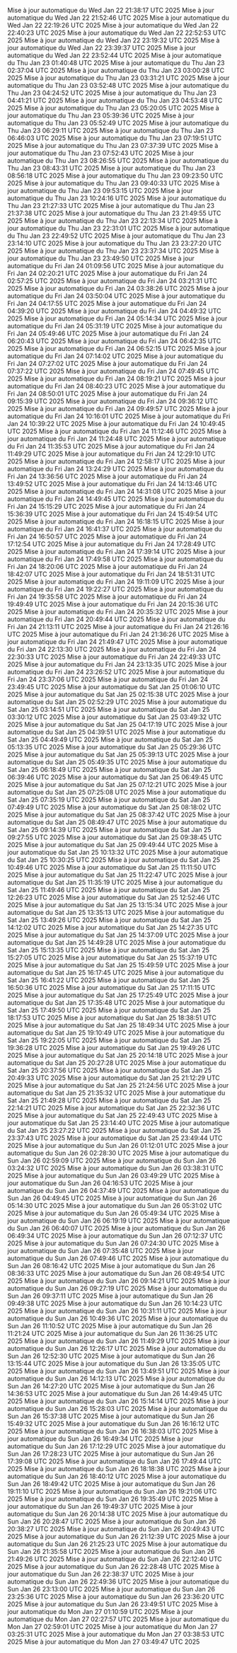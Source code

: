 Mise à jour automatique du Wed Jan 22 21:38:17 UTC 2025
Mise à jour automatique du Wed Jan 22 21:52:46 UTC 2025
Mise à jour automatique du Wed Jan 22 22:19:26 UTC 2025
Mise à jour automatique du Wed Jan 22 22:40:23 UTC 2025
Mise à jour automatique du Wed Jan 22 22:52:53 UTC 2025
Mise à jour automatique du Wed Jan 22 23:19:32 UTC 2025
Mise à jour automatique du Wed Jan 22 23:39:37 UTC 2025
Mise à jour automatique du Wed Jan 22 23:52:44 UTC 2025
Mise à jour automatique du Thu Jan 23 01:40:48 UTC 2025
Mise à jour automatique du Thu Jan 23 02:37:04 UTC 2025
Mise à jour automatique du Thu Jan 23 03:00:28 UTC 2025
Mise à jour automatique du Thu Jan 23 03:31:21 UTC 2025
Mise à jour automatique du Thu Jan 23 03:52:48 UTC 2025
Mise à jour automatique du Thu Jan 23 04:24:52 UTC 2025
Mise à jour automatique du Thu Jan 23 04:41:21 UTC 2025
Mise à jour automatique du Thu Jan 23 04:53:48 UTC 2025
Mise à jour automatique du Thu Jan 23 05:20:05 UTC 2025
Mise à jour automatique du Thu Jan 23 05:39:36 UTC 2025
Mise à jour automatique du Thu Jan 23 05:52:49 UTC 2025
Mise à jour automatique du Thu Jan 23 06:29:11 UTC 2025
Mise à jour automatique du Thu Jan 23 06:46:03 UTC 2025
Mise à jour automatique du Thu Jan 23 07:19:51 UTC 2025
Mise à jour automatique du Thu Jan 23 07:37:39 UTC 2025
Mise à jour automatique du Thu Jan 23 07:52:43 UTC 2025
Mise à jour automatique du Thu Jan 23 08:26:55 UTC 2025
Mise à jour automatique du Thu Jan 23 08:43:31 UTC 2025
Mise à jour automatique du Thu Jan 23 08:56:18 UTC 2025
Mise à jour automatique du Thu Jan 23 09:23:50 UTC 2025
Mise à jour automatique du Thu Jan 23 09:40:33 UTC 2025
Mise à jour automatique du Thu Jan 23 09:53:15 UTC 2025
Mise à jour automatique du Thu Jan 23 10:24:16 UTC 2025
Mise à jour automatique du Thu Jan 23 21:27:33 UTC 2025
Mise à jour automatique du Thu Jan 23 21:37:38 UTC 2025
Mise à jour automatique du Thu Jan 23 21:49:55 UTC 2025
Mise à jour automatique du Thu Jan 23 22:13:34 UTC 2025
Mise à jour automatique du Thu Jan 23 22:31:01 UTC 2025
Mise à jour automatique du Thu Jan 23 22:49:52 UTC 2025
Mise à jour automatique du Thu Jan 23 23:14:10 UTC 2025
Mise à jour automatique du Thu Jan 23 23:27:20 UTC 2025
Mise à jour automatique du Thu Jan 23 23:37:34 UTC 2025
Mise à jour automatique du Thu Jan 23 23:49:50 UTC 2025
Mise à jour automatique du Fri Jan 24 01:09:56 UTC 2025
Mise à jour automatique du Fri Jan 24 02:20:21 UTC 2025
Mise à jour automatique du Fri Jan 24 02:57:25 UTC 2025
Mise à jour automatique du Fri Jan 24 03:21:31 UTC 2025
Mise à jour automatique du Fri Jan 24 03:38:26 UTC 2025
Mise à jour automatique du Fri Jan 24 03:50:04 UTC 2025
Mise à jour automatique du Fri Jan 24 04:17:55 UTC 2025
Mise à jour automatique du Fri Jan 24 04:39:20 UTC 2025
Mise à jour automatique du Fri Jan 24 04:49:32 UTC 2025
Mise à jour automatique du Fri Jan 24 05:14:34 UTC 2025
Mise à jour automatique du Fri Jan 24 05:31:19 UTC 2025
Mise à jour automatique du Fri Jan 24 05:49:46 UTC 2025
Mise à jour automatique du Fri Jan 24 06:20:43 UTC 2025
Mise à jour automatique du Fri Jan 24 06:42:35 UTC 2025
Mise à jour automatique du Fri Jan 24 06:52:15 UTC 2025
Mise à jour automatique du Fri Jan 24 07:14:02 UTC 2025
Mise à jour automatique du Fri Jan 24 07:27:02 UTC 2025
Mise à jour automatique du Fri Jan 24 07:37:22 UTC 2025
Mise à jour automatique du Fri Jan 24 07:49:45 UTC 2025
Mise à jour automatique du Fri Jan 24 08:19:21 UTC 2025
Mise à jour automatique du Fri Jan 24 08:40:23 UTC 2025
Mise à jour automatique du Fri Jan 24 08:50:01 UTC 2025
Mise à jour automatique du Fri Jan 24 09:15:39 UTC 2025
Mise à jour automatique du Fri Jan 24 09:36:12 UTC 2025
Mise à jour automatique du Fri Jan 24 09:49:57 UTC 2025
Mise à jour automatique du Fri Jan 24 10:16:01 UTC 2025
Mise à jour automatique du Fri Jan 24 10:39:22 UTC 2025
Mise à jour automatique du Fri Jan 24 10:49:45 UTC 2025
Mise à jour automatique du Fri Jan 24 11:12:46 UTC 2025
Mise à jour automatique du Fri Jan 24 11:24:48 UTC 2025
Mise à jour automatique du Fri Jan 24 11:35:53 UTC 2025
Mise à jour automatique du Fri Jan 24 11:49:29 UTC 2025
Mise à jour automatique du Fri Jan 24 12:29:10 UTC 2025
Mise à jour automatique du Fri Jan 24 12:58:17 UTC 2025
Mise à jour automatique du Fri Jan 24 13:24:29 UTC 2025
Mise à jour automatique du Fri Jan 24 13:36:56 UTC 2025
Mise à jour automatique du Fri Jan 24 13:49:52 UTC 2025
Mise à jour automatique du Fri Jan 24 14:13:46 UTC 2025
Mise à jour automatique du Fri Jan 24 14:31:08 UTC 2025
Mise à jour automatique du Fri Jan 24 14:49:45 UTC 2025
Mise à jour automatique du Fri Jan 24 15:15:29 UTC 2025
Mise à jour automatique du Fri Jan 24 15:36:39 UTC 2025
Mise à jour automatique du Fri Jan 24 15:49:54 UTC 2025
Mise à jour automatique du Fri Jan 24 16:18:15 UTC 2025
Mise à jour automatique du Fri Jan 24 16:41:37 UTC 2025
Mise à jour automatique du Fri Jan 24 16:50:57 UTC 2025
Mise à jour automatique du Fri Jan 24 17:12:54 UTC 2025
Mise à jour automatique du Fri Jan 24 17:28:49 UTC 2025
Mise à jour automatique du Fri Jan 24 17:39:14 UTC 2025
Mise à jour automatique du Fri Jan 24 17:49:58 UTC 2025
Mise à jour automatique du Fri Jan 24 18:20:06 UTC 2025
Mise à jour automatique du Fri Jan 24 18:42:07 UTC 2025
Mise à jour automatique du Fri Jan 24 18:51:31 UTC 2025
Mise à jour automatique du Fri Jan 24 19:11:09 UTC 2025
Mise à jour automatique du Fri Jan 24 19:22:27 UTC 2025
Mise à jour automatique du Fri Jan 24 19:35:58 UTC 2025
Mise à jour automatique du Fri Jan 24 19:49:49 UTC 2025
Mise à jour automatique du Fri Jan 24 20:15:36 UTC 2025
Mise à jour automatique du Fri Jan 24 20:35:32 UTC 2025
Mise à jour automatique du Fri Jan 24 20:49:44 UTC 2025
Mise à jour automatique du Fri Jan 24 21:13:11 UTC 2025
Mise à jour automatique du Fri Jan 24 21:26:16 UTC 2025
Mise à jour automatique du Fri Jan 24 21:36:26 UTC 2025
Mise à jour automatique du Fri Jan 24 21:49:47 UTC 2025
Mise à jour automatique du Fri Jan 24 22:13:30 UTC 2025
Mise à jour automatique du Fri Jan 24 22:30:33 UTC 2025
Mise à jour automatique du Fri Jan 24 22:49:33 UTC 2025
Mise à jour automatique du Fri Jan 24 23:13:35 UTC 2025
Mise à jour automatique du Fri Jan 24 23:26:52 UTC 2025
Mise à jour automatique du Fri Jan 24 23:37:06 UTC 2025
Mise à jour automatique du Fri Jan 24 23:49:45 UTC 2025
Mise à jour automatique du Sat Jan 25 01:06:10 UTC 2025
Mise à jour automatique du Sat Jan 25 02:15:38 UTC 2025
Mise à jour automatique du Sat Jan 25 02:52:29 UTC 2025
Mise à jour automatique du Sat Jan 25 03:14:51 UTC 2025
Mise à jour automatique du Sat Jan 25 03:30:12 UTC 2025
Mise à jour automatique du Sat Jan 25 03:49:32 UTC 2025
Mise à jour automatique du Sat Jan 25 04:17:19 UTC 2025
Mise à jour automatique du Sat Jan 25 04:39:51 UTC 2025
Mise à jour automatique du Sat Jan 25 04:49:49 UTC 2025
Mise à jour automatique du Sat Jan 25 05:13:35 UTC 2025
Mise à jour automatique du Sat Jan 25 05:29:36 UTC 2025
Mise à jour automatique du Sat Jan 25 05:39:13 UTC 2025
Mise à jour automatique du Sat Jan 25 05:49:35 UTC 2025
Mise à jour automatique du Sat Jan 25 06:18:49 UTC 2025
Mise à jour automatique du Sat Jan 25 06:39:46 UTC 2025
Mise à jour automatique du Sat Jan 25 06:49:45 UTC 2025
Mise à jour automatique du Sat Jan 25 07:12:21 UTC 2025
Mise à jour automatique du Sat Jan 25 07:25:08 UTC 2025
Mise à jour automatique du Sat Jan 25 07:35:19 UTC 2025
Mise à jour automatique du Sat Jan 25 07:49:49 UTC 2025
Mise à jour automatique du Sat Jan 25 08:18:02 UTC 2025
Mise à jour automatique du Sat Jan 25 08:37:42 UTC 2025
Mise à jour automatique du Sat Jan 25 08:49:47 UTC 2025
Mise à jour automatique du Sat Jan 25 09:14:39 UTC 2025
Mise à jour automatique du Sat Jan 25 09:27:55 UTC 2025
Mise à jour automatique du Sat Jan 25 09:38:45 UTC 2025
Mise à jour automatique du Sat Jan 25 09:49:44 UTC 2025
Mise à jour automatique du Sat Jan 25 10:13:32 UTC 2025
Mise à jour automatique du Sat Jan 25 10:30:25 UTC 2025
Mise à jour automatique du Sat Jan 25 10:49:46 UTC 2025
Mise à jour automatique du Sat Jan 25 11:11:50 UTC 2025
Mise à jour automatique du Sat Jan 25 11:22:47 UTC 2025
Mise à jour automatique du Sat Jan 25 11:35:19 UTC 2025
Mise à jour automatique du Sat Jan 25 11:49:46 UTC 2025
Mise à jour automatique du Sat Jan 25 12:26:23 UTC 2025
Mise à jour automatique du Sat Jan 25 12:52:46 UTC 2025
Mise à jour automatique du Sat Jan 25 13:15:34 UTC 2025
Mise à jour automatique du Sat Jan 25 13:35:13 UTC 2025
Mise à jour automatique du Sat Jan 25 13:49:26 UTC 2025
Mise à jour automatique du Sat Jan 25 14:12:02 UTC 2025
Mise à jour automatique du Sat Jan 25 14:27:35 UTC 2025
Mise à jour automatique du Sat Jan 25 14:37:09 UTC 2025
Mise à jour automatique du Sat Jan 25 14:49:28 UTC 2025
Mise à jour automatique du Sat Jan 25 15:13:35 UTC 2025
Mise à jour automatique du Sat Jan 25 15:27:05 UTC 2025
Mise à jour automatique du Sat Jan 25 15:37:19 UTC 2025
Mise à jour automatique du Sat Jan 25 15:49:59 UTC 2025
Mise à jour automatique du Sat Jan 25 16:17:45 UTC 2025
Mise à jour automatique du Sat Jan 25 16:41:22 UTC 2025
Mise à jour automatique du Sat Jan 25 16:50:36 UTC 2025
Mise à jour automatique du Sat Jan 25 17:11:15 UTC 2025
Mise à jour automatique du Sat Jan 25 17:25:49 UTC 2025
Mise à jour automatique du Sat Jan 25 17:35:48 UTC 2025
Mise à jour automatique du Sat Jan 25 17:49:50 UTC 2025
Mise à jour automatique du Sat Jan 25 18:17:53 UTC 2025
Mise à jour automatique du Sat Jan 25 18:38:51 UTC 2025
Mise à jour automatique du Sat Jan 25 18:49:34 UTC 2025
Mise à jour automatique du Sat Jan 25 19:10:49 UTC 2025
Mise à jour automatique du Sat Jan 25 19:22:05 UTC 2025
Mise à jour automatique du Sat Jan 25 19:36:28 UTC 2025
Mise à jour automatique du Sat Jan 25 19:49:26 UTC 2025
Mise à jour automatique du Sat Jan 25 20:14:18 UTC 2025
Mise à jour automatique du Sat Jan 25 20:27:28 UTC 2025
Mise à jour automatique du Sat Jan 25 20:37:56 UTC 2025
Mise à jour automatique du Sat Jan 25 20:49:33 UTC 2025
Mise à jour automatique du Sat Jan 25 21:12:29 UTC 2025
Mise à jour automatique du Sat Jan 25 21:24:56 UTC 2025
Mise à jour automatique du Sat Jan 25 21:35:32 UTC 2025
Mise à jour automatique du Sat Jan 25 21:49:28 UTC 2025
Mise à jour automatique du Sat Jan 25 22:14:21 UTC 2025
Mise à jour automatique du Sat Jan 25 22:32:36 UTC 2025
Mise à jour automatique du Sat Jan 25 22:49:43 UTC 2025
Mise à jour automatique du Sat Jan 25 23:14:40 UTC 2025
Mise à jour automatique du Sat Jan 25 23:27:22 UTC 2025
Mise à jour automatique du Sat Jan 25 23:37:43 UTC 2025
Mise à jour automatique du Sat Jan 25 23:49:44 UTC 2025
Mise à jour automatique du Sun Jan 26 01:12:01 UTC 2025
Mise à jour automatique du Sun Jan 26 02:28:30 UTC 2025
Mise à jour automatique du Sun Jan 26 02:59:09 UTC 2025
Mise à jour automatique du Sun Jan 26 03:24:32 UTC 2025
Mise à jour automatique du Sun Jan 26 03:38:31 UTC 2025
Mise à jour automatique du Sun Jan 26 03:49:29 UTC 2025
Mise à jour automatique du Sun Jan 26 04:16:53 UTC 2025
Mise à jour automatique du Sun Jan 26 04:37:49 UTC 2025
Mise à jour automatique du Sun Jan 26 04:49:45 UTC 2025
Mise à jour automatique du Sun Jan 26 05:14:30 UTC 2025
Mise à jour automatique du Sun Jan 26 05:31:02 UTC 2025
Mise à jour automatique du Sun Jan 26 05:49:34 UTC 2025
Mise à jour automatique du Sun Jan 26 06:19:19 UTC 2025
Mise à jour automatique du Sun Jan 26 06:40:07 UTC 2025
Mise à jour automatique du Sun Jan 26 06:49:34 UTC 2025
Mise à jour automatique du Sun Jan 26 07:12:37 UTC 2025
Mise à jour automatique du Sun Jan 26 07:24:30 UTC 2025
Mise à jour automatique du Sun Jan 26 07:35:48 UTC 2025
Mise à jour automatique du Sun Jan 26 07:49:46 UTC 2025
Mise à jour automatique du Sun Jan 26 08:16:42 UTC 2025
Mise à jour automatique du Sun Jan 26 08:36:33 UTC 2025
Mise à jour automatique du Sun Jan 26 08:49:54 UTC 2025
Mise à jour automatique du Sun Jan 26 09:14:21 UTC 2025
Mise à jour automatique du Sun Jan 26 09:27:19 UTC 2025
Mise à jour automatique du Sun Jan 26 09:37:11 UTC 2025
Mise à jour automatique du Sun Jan 26 09:49:38 UTC 2025
Mise à jour automatique du Sun Jan 26 10:14:23 UTC 2025
Mise à jour automatique du Sun Jan 26 10:31:11 UTC 2025
Mise à jour automatique du Sun Jan 26 10:49:36 UTC 2025
Mise à jour automatique du Sun Jan 26 11:10:52 UTC 2025
Mise à jour automatique du Sun Jan 26 11:21:24 UTC 2025
Mise à jour automatique du Sun Jan 26 11:36:25 UTC 2025
Mise à jour automatique du Sun Jan 26 11:49:29 UTC 2025
Mise à jour automatique du Sun Jan 26 12:26:17 UTC 2025
Mise à jour automatique du Sun Jan 26 12:52:30 UTC 2025
Mise à jour automatique du Sun Jan 26 13:15:44 UTC 2025
Mise à jour automatique du Sun Jan 26 13:35:05 UTC 2025
Mise à jour automatique du Sun Jan 26 13:49:51 UTC 2025
Mise à jour automatique du Sun Jan 26 14:12:13 UTC 2025
Mise à jour automatique du Sun Jan 26 14:27:20 UTC 2025
Mise à jour automatique du Sun Jan 26 14:36:53 UTC 2025
Mise à jour automatique du Sun Jan 26 14:49:45 UTC 2025
Mise à jour automatique du Sun Jan 26 15:14:14 UTC 2025
Mise à jour automatique du Sun Jan 26 15:28:03 UTC 2025
Mise à jour automatique du Sun Jan 26 15:37:38 UTC 2025
Mise à jour automatique du Sun Jan 26 15:49:32 UTC 2025
Mise à jour automatique du Sun Jan 26 16:16:12 UTC 2025
Mise à jour automatique du Sun Jan 26 16:38:03 UTC 2025
Mise à jour automatique du Sun Jan 26 16:49:34 UTC 2025
Mise à jour automatique du Sun Jan 26 17:12:29 UTC 2025
Mise à jour automatique du Sun Jan 26 17:28:23 UTC 2025
Mise à jour automatique du Sun Jan 26 17:39:08 UTC 2025
Mise à jour automatique du Sun Jan 26 17:49:44 UTC 2025
Mise à jour automatique du Sun Jan 26 18:18:38 UTC 2025
Mise à jour automatique du Sun Jan 26 18:40:12 UTC 2025
Mise à jour automatique du Sun Jan 26 18:49:42 UTC 2025
Mise à jour automatique du Sun Jan 26 19:11:10 UTC 2025
Mise à jour automatique du Sun Jan 26 19:21:06 UTC 2025
Mise à jour automatique du Sun Jan 26 19:35:49 UTC 2025
Mise à jour automatique du Sun Jan 26 19:49:37 UTC 2025
Mise à jour automatique du Sun Jan 26 20:14:38 UTC 2025
Mise à jour automatique du Sun Jan 26 20:28:47 UTC 2025
Mise à jour automatique du Sun Jan 26 20:38:27 UTC 2025
Mise à jour automatique du Sun Jan 26 20:49:43 UTC 2025
Mise à jour automatique du Sun Jan 26 21:12:39 UTC 2025
Mise à jour automatique du Sun Jan 26 21:25:23 UTC 2025
Mise à jour automatique du Sun Jan 26 21:35:58 UTC 2025
Mise à jour automatique du Sun Jan 26 21:49:26 UTC 2025
Mise à jour automatique du Sun Jan 26 22:12:40 UTC 2025
Mise à jour automatique du Sun Jan 26 22:28:48 UTC 2025
Mise à jour automatique du Sun Jan 26 22:38:37 UTC 2025
Mise à jour automatique du Sun Jan 26 22:49:36 UTC 2025
Mise à jour automatique du Sun Jan 26 23:13:00 UTC 2025
Mise à jour automatique du Sun Jan 26 23:25:36 UTC 2025
Mise à jour automatique du Sun Jan 26 23:36:20 UTC 2025
Mise à jour automatique du Sun Jan 26 23:49:51 UTC 2025
Mise à jour automatique du Mon Jan 27 01:10:59 UTC 2025
Mise à jour automatique du Mon Jan 27 02:27:57 UTC 2025
Mise à jour automatique du Mon Jan 27 02:59:01 UTC 2025
Mise à jour automatique du Mon Jan 27 03:25:31 UTC 2025
Mise à jour automatique du Mon Jan 27 03:38:53 UTC 2025
Mise à jour automatique du Mon Jan 27 03:49:47 UTC 2025
